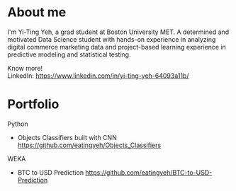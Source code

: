 # About me
I'm Yi-Ting Yeh, a grad student at Boston University MET. A determined and motivated Data Science student with hands-on experience in analyzing digital commerce marketing data and project-based learning experience in predictive modeling and statistical testing.

Know more!      
LinkedIn: https://www.linkedin.com/in/yi-ting-yeh-64093a11b/

# Portfolio
Python
- Objects Classifiers built with CNN
https://github.com/eatingyeh/Objects_Classifiers


WEKA
- BTC to USD Prediction
https://github.com/eatingyeh/BTC-to-USD-Prediction

